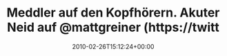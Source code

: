---
retweeted: false
source: <a href="http://twitter.com" rel="nofollow">Twitter Web Client</a>
entities:
  hashtags: []
  symbols: []
  user_mentions:
  - name: Matt Greiner
    screen_name: mattgreiner
    indices:
    - '44'
    - '56'
    id_str: '26824188'
    id: '26824188'
  urls: []
display_text_range:
- '0'
- '132'
favorite_count: '0'
id_str: '9681692618'
truncated: false
retweet_count: '0'
id: '9681692618'
created_at: Fri Feb 26 15:12:24 +0000 2010
favorited: false
full_text: Meddler auf den Kopfhörern. Akuter Neid auf [@mattgreiner](https://twitter.com/mattgreiner)
  - ich will mit meinen Beinen auch Helikopterlandegeräusche machen...!!1!11!
lang: de
tags:
- pesos/twitter
date: '2010-02-26T15:12:24+00:00'
src: https://twitter.com/bascht/status/9681692618
original_url: https://twitter.com/bascht/status/9681692618
type: twitter_tweet
text: Meddler auf den Kopfhörern. Akuter Neid auf [@mattgreiner](https://twitter.com/mattgreiner)
  - ich will mit meinen Beinen auch Helikopterlandegeräusche machen...!!1!11!
title: Meddler auf den Kopfhörern. Akuter Neid auf @mattgreiner (https://twitt

---